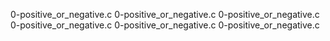 0-positive_or_negative.c
0-positive_or_negative.c
0-positive_or_negative.c
0-positive_or_negative.c
0-positive_or_negative.c
0-positive_or_negative.c
